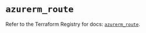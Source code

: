 # `azurerm_route`

Refer to the Terraform Registry for docs: [`azurerm_route`](https://registry.terraform.io/providers/hashicorp/azurerm/3.105.0/docs/resources/route).
